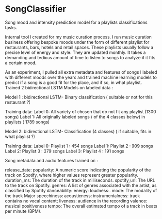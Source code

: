 # SongClassifier
Song mood and intensity prediction model for a playlists classifications tasks.

Internal tool I created for my music curation process. I run music curation business offering bespoke moods under the form of different playlist for restaurants, bars, hotels and retail spaces. These playlists usually follow a precise level of energy and style. They are updated monthly. It takes a demanding and tedious amount of time to listen to songs to analyze if it fits a certain mood. 

As an experiment, I pulled all extra metadata and features of songs I labeled with different moods over the years and trained machine learning models to predict if a song is a good fit for the place, and if so, in what playlist. Trained 2 bidirectional LSTM Models on labeled data :

Model 1 : bidirectional LSTM- Binary classification ( suitable or not for this restaurant ?)

Training data:
  Label 0: All variety of chosen that do not fit any playlist (1300 songs)
  Label 1: All originally labeled songs ( of the 4 classes below)  in playlists ( 1789 songs)

Model 2: bidirectional LSTM- Classification (4 classes) ( if suitable, fits in what playlist ?)

Training data:
  Label 0: Playlist 1 : 454 songs
  Label 1: Playlist 2 : 909 songs
  Label 2: Playlist 3 : 379 songs
  Label 3: Playlist 4 : 191 songs

Song metadata and audio features trained on : 

  release_date: popularity: A numeric score indicating the popularity of the track on Spotify, where higher values represent greater popularity.
  duration_ms: The duration of the track in milliseconds.
  spotify_url: The URL to the track on Spotify.
  genres: A list of genres associated with the artist, as classified by Spotify
  danceability: 
  energy: 
  loudness:.
  mode: The modality of the track Major speechiness:
  acousticness: 
  instrumentalness: track contains no vocal content;
  liveness: audience in the recording
  valence: musical positiveness 
  tempo: The overall estimated tempo of a track in beats per minute (BPM).



